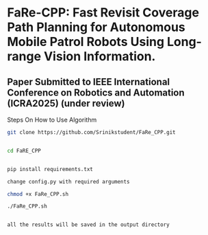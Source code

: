 # FaRe-CPP: Fast Revisit Coverage Path Planning for Autonomous Mobile Patrol Robots Using Long-range Vision Information.

## Paper Submitted to IEEE International Conference on Robotics and Automation (ICRA2025) (under review)


Steps On How to Use Algorithm

  
```bash
git clone https://github.com/Srinikstudent/FaRe_CPP.git


cd FaRE_CPP


pip install requirements.txt

change config.py with required arguments

chmod +x FaRe_CPP.sh

./FaRe_CPP.sh


all the results will be saved in the output directory
